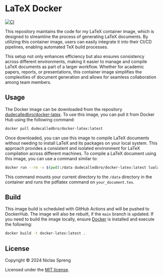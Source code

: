 # LaTeX Docker

[![CI](https://github.com/DudeCalledBro/docker-latex/actions/workflows/ci.yml/badge.svg)](https://github.com/DudeCalledBro/docker-latex/actions/workflows/ci.yml)

This repository maintains the code for my LaTeX container image, which is designed to streamline the process of generating LaTeX documents. By utilizing this container image, users can easily integrate it into their CI/CD pipelines, enabling automated TeX build processes.

This setup not only enhances efficiency but also ensures consistency across different environments, making it easier to manage and compile LaTeX documents as part of a larger workflow. Whether for academic papers, reports, or presentations, this container image simplifies the complexities of document generation and allows for seamless collaboration among team members.

## Usage

The Docker image can be downloaded from the repository [dudecalledbro/docker-latex](https://hub.docker.com/r/dudecalledbro/docker-latex). To use this image, you can pull it from Docker Hub using the following command:

```bash
docker pull dudecalledbro/docker-latex:latest
```

Once downloaded, you can use this image to compile LaTeX documents without needing to install LaTeX and its packages on your local system. This approach provides a consistent and isolated environment for LaTeX compilation across different machines. To compile a LaTeX document using this image, you can use a command similar to:

```bash
docker run --rm -v $(pwd):/data dudecalledbro/docker-latex:latest lualatex --shell-escape your_document.tex
```

 This command mounts your current directory to the `/data` directory in the container and runs the pdflatex command on `your_document.tex`.

## Build

This image build is scheduled with GitHub Actions and will be pushed to DockerHub. The image will also be rebuilt, if the `main` branch is updated. If you need to build the image locally, ensure [Docker](https://docs.docker.com/engine/installation/) is installed and execute the following:

```bash
docker build -t docker-latex:latest .
```

## License

Copyright © 2024 Niclas Spreng

Licensed under the [MIT license](LICENSE).

